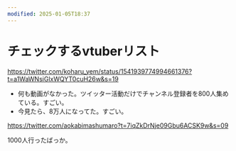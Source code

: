 ```yaml
---
modified: 2025-01-05T18:37
---
```

# チェックするvtuberリスト

https://twitter.com/koharu_yem/status/1541939774994661376?t=a1WaWNsiGlxWQYT0cuH26w&s=19

- 何も動画がなかった。ツイッター活動だけでチャンネル登録者を800人集めている。すごい。  
- 今見たら、8万人になってた。すごい。  

https://twitter.com/aokabimashumaro?t=7iqZkDrNje09Gbu6ACSK9w&s=09

1000人行ったばっか。